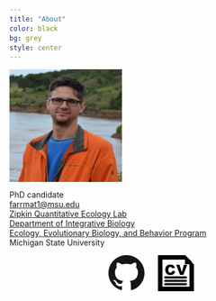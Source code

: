 ```yaml
---
title: "About"
color: black
bg: grey
style: center
---
```

<img align="center" width="200" height="200" src="/img/Biopic.jpg" class="picture">

PhD candidate<br>
farrmat1@msu.edu<br>
[Zipkin Quantitative Ecology Lab](https://msu.edu/user/ezipkin/)<br>
[Department of Integrative Biology](https://integrativebiology.natsci.msu.edu/)<br>
[Ecology, Evolutionary Biology, and Behavior Program](https://eebb.natsci.msu.edu/)<br>
Michigan State University<br>

<center><a href="https://github.com/farrmt" class="buttonimg"><img src="img/GitHub.png" style="margin-right:10px; margin-left:10px;"></a>
<a href="/CV.pdf" class="buttonimg"><img src="img/CV.png" style="margin-right:10px; margin-left:10px;"></a></center>



<span class="fa-stack" style="font-size:250px"></span>
